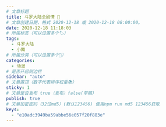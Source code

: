 ```yaml
---
# 文章标题
title: 斗罗大陆全剧情 🎄
# 文章创建日期，格式 2020-12-18 或 2020-12-18 08:00:00。
date: 2020-12-18 11:18:03
# 所属标签（可以设置多个🏷）
tags:
  - 斗罗大陆
  - 小舞
# 所属分类（可以设置多个💖）
categories:
  - 动漫
# 是否开启侧边栏
sidebar: "auto"
# 文章置顶（数字代表排序权重📚）
sticky: 1
# 文章是否发布 true（发布）false(草稿)
publish: true
# 文章加密密码（32位md5）(默认123456) 使用npm run md5 123456获取
keys:
  - "e10adc3949ba59abbe56e057f20f883e"
---
```

